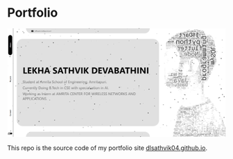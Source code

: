 # Portfolio

<img src="./readme_assets/preview_light.png">

This repo is the source code of my portfolio site <a href= "dlsathvik04.github.io">dlsathvik04.github.io</a>.
